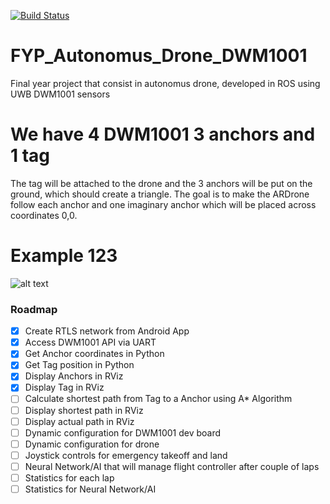 [![Build Status](http://94.2.115.49:8080/buildStatus/icon?job=testing)](http://94.2.115.49:8080/job/testing/)

# FYP_Autonomus_Drone_DWM1001

Final year project that consist in autonomus drone, developed in ROS using UWB DWM1001 sensors

# We have 4 DWM1001 3 anchors and 1 tag
 The tag will be attached to the drone and the 3 anchors will be put on the ground, which should create a triangle.
 The goal is to make the ARDrone follow each anchor and one imaginary anchor which will be placed across coordinates 0,0.

# Example 123 
![alt text](https://raw.githubusercontent.com/20chix/FYP_Autonomus_Drone_DWM1001/master/FYP_Diagram.png?token=AO45C05pXrDjVLWjscxHtIeme5V2u6LIks5bdegywA%3D%3D)


### Roadmap
- [x] Create RTLS network from Android App
- [x] Access DWM1001 API via UART
- [x] Get Anchor coordinates in Python
- [x] Get Tag position in Python
- [x] Display Anchors in RViz
- [x] Display Tag in RViz
- [ ] Calculate shortest path from Tag to a Anchor using A* Algorithm
- [ ] Display shortest path in RViz
- [ ] Display actual path in RViz
- [ ] Dynamic configuration for DWM1001 dev board
- [ ] Dynamic configuration for drone
- [ ] Joystick controls for emergency takeoff and land
- [ ] Neural Network/AI that will manage flight controller after couple of laps
- [ ] Statistics for each lap
- [ ] Statistics for Neural Network/AI
